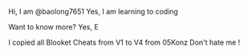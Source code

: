 Hi, I am @baolong7651
Yes, I am learning to coding


Want to know more?
Yes, E
<!---
baolong7651/baolong7651 is a ✨ special ✨ repository because its `README.md` (this file) appears on your GitHub profile.
You can click the Preview link to take a look at your changes.
--->
I copied all Blooket Cheats from V1 to V4 from 05Konz
Don't hate me !
